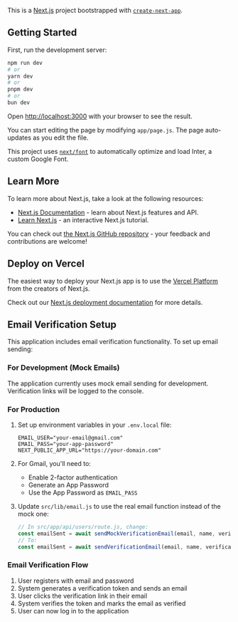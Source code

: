 This is a [Next.js](https://nextjs.org/) project bootstrapped with [`create-next-app`](https://github.com/vercel/next.js/tree/canary/packages/create-next-app).

## Getting Started

First, run the development server:

```bash
npm run dev
# or
yarn dev
# or
pnpm dev
# or
bun dev
```

Open [http://localhost:3000](http://localhost:3000) with your browser to see the result.

You can start editing the page by modifying `app/page.js`. The page auto-updates as you edit the file.

This project uses [`next/font`](https://nextjs.org/docs/basic-features/font-optimization) to automatically optimize and load Inter, a custom Google Font.

## Learn More

To learn more about Next.js, take a look at the following resources:

- [Next.js Documentation](https://nextjs.org/docs) - learn about Next.js features and API.
- [Learn Next.js](https://nextjs.org/learn) - an interactive Next.js tutorial.

You can check out [the Next.js GitHub repository](https://github.com/vercel/next.js/) - your feedback and contributions are welcome!

## Deploy on Vercel

The easiest way to deploy your Next.js app is to use the [Vercel Platform](https://vercel.com/new?utm_medium=default-template&filter=next.js&utm_source=create-next-app&utm_campaign=create-next-app-readme) from the creators of Next.js.

Check out our [Next.js deployment documentation](https://nextjs.org/docs/deployment) for more details.

## Email Verification Setup

This application includes email verification functionality. To set up email sending:

### For Development (Mock Emails)
The application currently uses mock email sending for development. Verification links will be logged to the console.

### For Production
1. Set up environment variables in your `.env.local` file:
   ```
   EMAIL_USER="your-email@gmail.com"
   EMAIL_PASS="your-app-password"
   NEXT_PUBLIC_APP_URL="https://your-domain.com"
   ```

2. For Gmail, you'll need to:
   - Enable 2-factor authentication
   - Generate an App Password
   - Use the App Password as `EMAIL_PASS`

3. Update `src/lib/email.js` to use the real email function instead of the mock one:
   ```javascript
   // In src/app/api/users/route.js, change:
   const emailSent = await sendMockVerificationEmail(email, name, verificationToken);
   // To:
   const emailSent = await sendVerificationEmail(email, name, verificationToken);
   ```

### Email Verification Flow
1. User registers with email and password
2. System generates a verification token and sends an email
3. User clicks the verification link in their email
4. System verifies the token and marks the email as verified
5. User can now log in to the application
